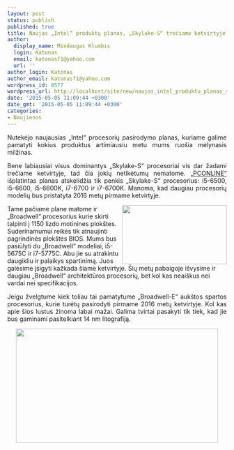 ```yaml
---
layout: post
status: publish
published: true
title: Naujas „Intel“ produktų planas, „Skylake-S“ trečiame ketvirtyje
author:
  display_name: Mindaugas Klumbis
  login: Katonas
  email: katonasf1@yahoo.com
  url: ''
author_login: Katonas
author_email: katonasf1@yahoo.com
wordpress_id: 8577
wordpress_url: http://localhost/site/new/naujas_intel_produktu_planas_skylakes_treciame_ketvirtyje/
date: '2015-05-05 11:09:44 +0300'
date_gmt: '2015-05-05 11:09:44 +0300'
categories:
- Naujienos
---
```

<p style="text-align: justify;">
	Nutekėjo naujausias &bdquo;Intel&ldquo; procesorių pasirodymo planas, kuriame galime pamatyti kokius produktus artimiausiu metu mums ruo&scaron;ia mėlynasis milžinas.</p>
<p style="text-align: justify;">
	Bene labiausiai visus dominantys &bdquo;Skylake-S&ldquo; procesoriai vis dar žadami trečiame ketvirtyje, tad čia jokių netikėtumų nematome. <u><a href="http://diy.pconline.com.cn/637/6375701.html">&bdquo;PCONLINE&ldquo;</a></u> i&scaron;platintas planas atskelidžia tik penkis &bdquo;Skylake-S&ldquo; procesorius: i5-6500, i5-6600, i5-6600K, i7-6700 ir i7-6700K. Manoma, kad daugiau procesorių modelių bus pristatyta 2016 metų pirmame ketvirtyje.</p>
<p style="text-align: justify;">
	<a href="http://technews.lt/userfiles/broadwell lga.jpg"><img alt="" src="http://technews.lt/userfiles/broadwell lga.jpg" style="width: 240px; height: 135px; float: right;" /></a></p>
<p>
	Tame pačiame plane matome ir &bdquo;Broadwell&ldquo; procesorius kurie skirti talpinti į 1150 lizdo motinines plok&scaron;tes. Suderinamumui reikės tik atnaujinti pagrindinės plok&scaron;tės BIOS. Mums bus pasiūlyti du &bdquo;Broadwell&ldquo; modeliai, i5-5675C ir i7-5775C. Abu jie su atrakintu daugikliu ir palaikys spartinimą. Juos galėsime įsigyti kažkada &scaron;iame ketvirtyje. &Scaron;ių metų pabaigoje i&scaron;vysime ir daugiau &bdquo;Broadwell&ldquo; architektūros procesorių, bet kol kas neai&scaron;kus nei vardai nei specifikacijos.</p>
<p style="text-align: justify;">
	Jeigu žvelgtume kiek toliau tai pamatytume &bdquo;Broadwell-E&ldquo; auk&scaron;tos spartos procesorius, kurie turėtų pasirodyti pirmame 2016 metų ketvirtyje. Kol kas apie &scaron;ios lustus žinoma labai mažai. Galima tvirtai pasakyti tik tiek, kad jie bus gaminami pasitelkiant 14 nm litografiją.</p>
<p style="text-align: center;">
	<a href="http://technews.lt/userfiles/intel roadmap 2015.jpg"><img alt="" src="http://technews.lt/userfiles/intel roadmap 2015.jpg" style="width: 464px; height: 262px;" /></a></p>
